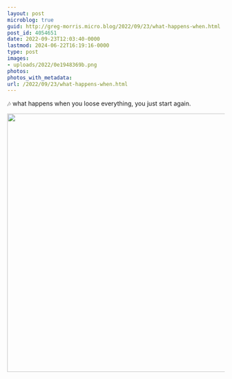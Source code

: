 ```yaml
---
layout: post
microblog: true
guid: http://greg-morris.micro.blog/2022/09/23/what-happens-when.html
post_id: 4054651
date: 2022-09-23T12:03:40-0000
lastmod: 2024-06-22T16:19:16-0000
type: post
images:
- uploads/2022/0e1948369b.png
photos:
photos_with_metadata:
url: /2022/09/23/what-happens-when.html
---
```

🎶 what happens when you loose everything, you just start again. 

<img src="uploads/2022/0e1948369b.png" width="573" height="600" alt="" />
